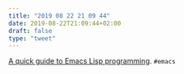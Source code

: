 ```yaml
---
title: "2019 08 22 21 09 44"
date: 2019-08-22T21:09:44+02:00
draft: false
type: "tweet"
---
```

[A quick guide to Emacs Lisp programming](https://github.com/chrisdone/elisp-guide). `#emacs`
